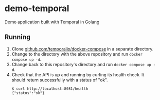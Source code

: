 # demo-temporal
Demo application built with Temporal in Golang

## Running

1. Clone [github.com/temporalio/docker-compose](https://github.com/temporalio/docker-compose) in a separate directory.
2. Change to the directory with the above repository and run `docker compose up -d`.
3. Change back to this repository's directory and run `docker compose up -d`.
4. Check that the API is up and running by curling its health check.
   It should return successfully with a status of "ok".
   ```
   $ curl http://localhost:8081/health
   {"status":"ok"}
   ```
